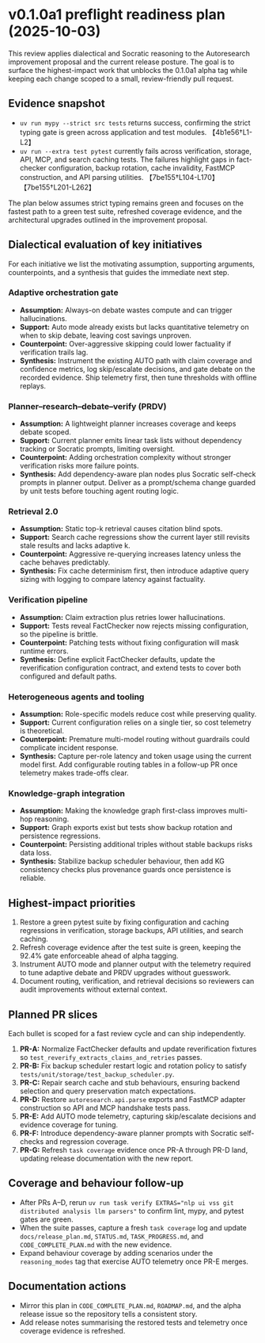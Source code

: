 # v0.1.0a1 preflight readiness plan (2025-10-03)

This review applies dialectical and Socratic reasoning to the
Autoresearch improvement proposal and the current release posture. The
goal is to surface the highest-impact work that unblocks the 0.1.0a1
alpha tag while keeping each change scoped to a small, review-friendly
pull request.

## Evidence snapshot

- `uv run mypy --strict src tests` returns success, confirming the
  strict typing gate is green across application and test modules.
  【4b1e56†L1-L2】
- `uv run --extra test pytest` currently fails across verification,
  storage, API, MCP, and search caching tests. The failures highlight
  gaps in fact-checker configuration, backup rotation, cache invalidity,
  FastMCP construction, and API parsing utilities.
  【7be155†L104-L170】【7be155†L201-L262】

The plan below assumes strict typing remains green and focuses on the
fastest path to a green test suite, refreshed coverage evidence, and the
architectural upgrades outlined in the improvement proposal.

## Dialectical evaluation of key initiatives

For each initiative we list the motivating assumption, supporting
arguments, counterpoints, and a synthesis that guides the immediate
next step.

### Adaptive orchestration gate

- **Assumption:** Always-on debate wastes compute and can trigger
  hallucinations.
- **Support:** Auto mode already exists but lacks quantitative
  telemetry on when to skip debate, leaving cost savings unproven.
- **Counterpoint:** Over-aggressive skipping could lower factuality if
  verification trails lag.
- **Synthesis:** Instrument the existing AUTO path with claim coverage
  and confidence metrics, log skip/escalate decisions, and gate debate
  on the recorded evidence. Ship telemetry first, then tune thresholds
  with offline replays.

### Planner–research–debate–verify (PRDV)

- **Assumption:** A lightweight planner increases coverage and keeps
  debate scoped.
- **Support:** Current planner emits linear task lists without
  dependency tracking or Socratic prompts, limiting oversight.
- **Counterpoint:** Adding orchestration complexity without stronger
  verification risks more failure points.
- **Synthesis:** Add dependency-aware plan nodes plus Socratic
  self-check prompts in planner output. Deliver as a prompt/schema
  change guarded by unit tests before touching agent routing logic.

### Retrieval 2.0

- **Assumption:** Static top-k retrieval causes citation blind spots.
- **Support:** Search cache regressions show the current layer still
  revisits stale results and lacks adaptive k.
- **Counterpoint:** Aggressive re-querying increases latency unless the
  cache behaves predictably.
- **Synthesis:** Fix cache determinism first, then introduce adaptive
  query sizing with logging to compare latency against factuality.

### Verification pipeline

- **Assumption:** Claim extraction plus retries lower hallucinations.
- **Support:** Tests reveal FactChecker now rejects missing
  configuration, so the pipeline is brittle.
- **Counterpoint:** Patching tests without fixing configuration will
  mask runtime errors.
- **Synthesis:** Define explicit FactChecker defaults, update the
  reverification configuration contract, and extend tests to cover both
  configured and default paths.

### Heterogeneous agents and tooling

- **Assumption:** Role-specific models reduce cost while preserving
  quality.
- **Support:** Current configuration relies on a single tier, so cost
  telemetry is theoretical.
- **Counterpoint:** Premature multi-model routing without guardrails
  could complicate incident response.
- **Synthesis:** Capture per-role latency and token usage using the
  current model first. Add configurable routing tables in a follow-up
  PR once telemetry makes trade-offs clear.

### Knowledge-graph integration

- **Assumption:** Making the knowledge graph first-class improves
  multi-hop reasoning.
- **Support:** Graph exports exist but tests show backup rotation and
  persistence regressions.
- **Counterpoint:** Persisting additional triples without stable
  backups risks data loss.
- **Synthesis:** Stabilize backup scheduler behaviour, then add KG
  consistency checks plus provenance guards once persistence is
  reliable.

## Highest-impact priorities

1. Restore a green pytest suite by fixing configuration and caching
   regressions in verification, storage backups, API utilities, and
   search caching.
2. Refresh coverage evidence after the test suite is green, keeping the
   92.4% gate enforceable ahead of alpha tagging.
3. Instrument AUTO mode and planner output with the telemetry required
   to tune adaptive debate and PRDV upgrades without guesswork.
4. Document routing, verification, and retrieval decisions so reviewers
   can audit improvements without external context.

## Planned PR slices

Each bullet is scoped for a fast review cycle and can ship
independently.

1. **PR-A:** Normalize FactChecker defaults and update reverification
   fixtures so `test_reverify_extracts_claims_and_retries` passes.
2. **PR-B:** Fix backup scheduler restart logic and rotation policy to
   satisfy `tests/unit/storage/test_backup_scheduler.py`.
3. **PR-C:** Repair search cache and stub behaviours, ensuring backend
   selection and query preservation match expectations.
4. **PR-D:** Restore `autoresearch.api.parse` exports and FastMCP
   adapter construction so API and MCP handshake tests pass.
5. **PR-E:** Add AUTO mode telemetry, capturing skip/escalate decisions
   and evidence coverage for tuning.
6. **PR-F:** Introduce dependency-aware planner prompts with Socratic
   self-checks and regression coverage.
7. **PR-G:** Refresh `task coverage` evidence once PR-A through PR-D
   land, updating release documentation with the new report.

## Coverage and behaviour follow-up

- After PRs A–D, rerun `uv run task verify EXTRAS="nlp ui vss git
  distributed analysis llm parsers"` to confirm lint, mypy, and pytest
  gates are green.
- When the suite passes, capture a fresh `task coverage` log and update
  `docs/release_plan.md`, `STATUS.md`, `TASK_PROGRESS.md`, and
  `CODE_COMPLETE_PLAN.md` with the new evidence.
- Expand behaviour coverage by adding scenarios under the
  `reasoning_modes` tag that exercise AUTO telemetry once PR-E merges.

## Documentation actions

- Mirror this plan in `CODE_COMPLETE_PLAN.md`, `ROADMAP.md`, and the
  alpha release issue so the repository tells a consistent story.
- Add release notes summarising the restored tests and telemetry once
  coverage evidence is refreshed.

